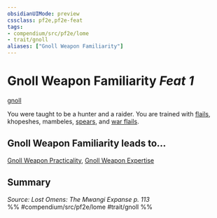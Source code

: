 ```yaml
---
obsidianUIMode: preview
cssclass: pf2e,pf2e-feat
tags:
- compendium/src/pf2e/lome
- trait/gnoll
aliases: ["Gnoll Weapon Familiarity"]
---
```

# Gnoll Weapon Familiarity  *Feat 1*  
[gnoll](gnoll-b1.md "Gnoll Ancestry & Heritage Trait")  


You were taught to be a hunter and a raider. You are trained with [flails](flail.md), khopeshes, mambeles, [spears](spear.md), and [war flails](war-flail.md).

## Gnoll Weapon Familiarity leads to...

[Gnoll Weapon Practicality](gnoll-weapon-practicality-lome.md), [Gnoll Weapon Expertise](gnoll-weapon-expertise-lome.md)

## Summary

*Source: Lost Omens: The Mwangi Expanse p. 113*  
%% #compendium/src/pf2e/lome #trait/gnoll %%